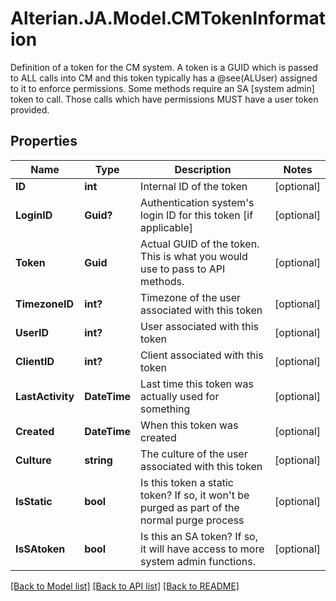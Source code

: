 # Alterian.JA.Model.CMTokenInformation
Definition of a token for the CM system.  A token is a GUID which is passed to ALL calls into CM and this token typically has a @see(ALUser) assigned to it to enforce permissions.  Some methods require an SA [system admin] token to call.             Those calls which have permissions MUST have a user token provided.

## Properties

Name | Type | Description | Notes
------------ | ------------- | ------------- | -------------
**ID** | **int** | Internal ID of the token | [optional] 
**LoginID** | **Guid?** | Authentication system&#39;s login ID for this token [if applicable] | [optional] 
**Token** | **Guid** | Actual GUID of the token.  This is what you would use to pass to API methods. | [optional] 
**TimezoneID** | **int?** | Timezone of the user associated with this token | [optional] 
**UserID** | **int?** | User associated with this token | [optional] 
**ClientID** | **int?** | Client associated with this token | [optional] 
**LastActivity** | **DateTime** | Last time this token was actually used for something | [optional] 
**Created** | **DateTime** | When this token was created | [optional] 
**Culture** | **string** | The culture of the user associated with this token | [optional] 
**IsStatic** | **bool** | Is this token a static token?  If so, it won&#39;t be purged as part of the normal purge process | [optional] 
**IsSAtoken** | **bool** | Is this an SA token?  If so, it will have access to more system admin functions. | [optional] 

[[Back to Model list]](../README.md#documentation-for-models) [[Back to API list]](../README.md#documentation-for-api-endpoints) [[Back to README]](../README.md)

